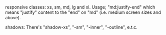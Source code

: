 
responsive classes: xs, sm, md, lg and xl. Usage; "md:justify-end" which means "justify" content to the "end" on "md" (i.e. medium screen sizes and above).


shadows: There's "shadow-xs", "-sm", "-inner", "-outline", e.t.c.
